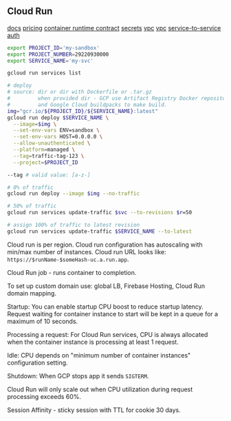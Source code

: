 Cloud Run
-

[docs](https://cloud.google.com/run/docs/quickstarts)
[pricing](https://cloud.google.com/run/pricing)
[container runtime contract](https://cloud.google.com/run/docs/container-contract)
[secrets](https://cloud.google.com/run/docs/configuring/secrets)
[vpc](https://cloud.google.com/run/docs/configuring/connecting-vpc#gcloud)
[vpc](https://cloud.google.com/run/docs/securing/private-networking)
[service-to-service auth](https://cloud.google.com/run/docs/authenticating/service-to-service#run-service-to-service-example-go)

````sh
export PROJECT_ID='my-sandbox'
export PROJECT_NUMBER=29220930000
export SERVICE_NAME='my-svc'

gcloud run services list

# deploy
# source: dir or dir with Dockerfile or .tar.gz
#         when provided dir - GCP use Artifact Registry Docker repository
#         and Google Cloud buildpacks to make build.
img="gcr.io/${PROJECT_ID}/${SERVICE_NAME}:latest"
gcloud run deploy $SERVICE_NAME \
  --image=$img \
  --set-env-vars ENV=sandbox \
  --set-env-vars HOST=0.0.0.0 \
  --allow-unauthenticated \
  --platform=managed \
  --tag=traffic-tag-123 \
  --project=$PROJECT_ID

--tag # valid value: [a-z-]

# 0% of traffic
gcloud run deploy --image $img --no-traffic

# 50% of traffic
gcloud run services update-traffic $svc --to-revisions $r=50

# assign 100% of traffic to latest revision
gcloud run services update-traffic $SERVICE_NAME --to-latest

````

Cloud run is per region.
Cloud run configuration has autoscaling with min/max number of instances.
Cloud run URL looks like: `https://$runName-$someHash-uc.a.run.app`.

Cloud Run job - runs container to completion.

To set up custom domain use: global LB, Firebase Hosting, Cloud Run domain mapping.

Startup:
You can enable startup CPU boost to reduce startup latency.
Request waiting for container instance to start
will be kept in a queue for a maximum of 10 seconds.

Processing a request:
For Cloud Run services, CPU is always allocated
when the container instance is processing at least 1 request.

Idle:
CPU depends on "minimum number of container instances" configuration setting.

Shutdown:
When GCP stops app it sends `SIGTERM`.

Cloud Run will only scale out when CPU utilization during request processing exceeds 60%.

Session Affinity - sticky session with TTL for cookie 30 days.
